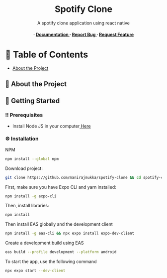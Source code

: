 <div align='center'>

<h1>Spotify Clone</h1>
<p>A spotify clone application using react native</p>

<h4> <span> · </span> <a href="https://github.com/maniraj/spotify-clone/blob/master/README.md"> Documentation </a> <span> · </span> <a href="https://github.com/maniraj/spotify-clone/issues"> Report Bug </a> <span> · </span> <a href="https://github.com/maniraj/spotify-clone/issues"> Request Feature </a> </h4>


</div>

# :notebook_with_decorative_cover: Table of Contents

- [About the Project](#star2-about-the-project)


## :star2: About the Project

## :toolbox: Getting Started

### :bangbang: Prerequisites

- Install Node JS in your computer<a href="https://nodejs.org/en"> Here</a>


### :gear: Installation

NPM
```bash
npm install --global npm
```
Download project:
```bash
git clone https://github.com/manirajmukka/spotify-clone && cd spotify-clone
```
First, make sure you have Expo CLI and yarn installed:
```bash
npm install -g expo-cli
```
Then, install libraries:
```bash
npm install
```
Then install EAS globally and the development client
```bash
npm install -g eas-cli && npx expo install expo-dev-client
```
Create a development build using EAS
```bash
eas build --profile development --platform android
```
To start the app, use the following command
```bash
npx expo start --dev-client
```